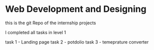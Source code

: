 
# Web Development and Designing

this is the git Repo of the internship projects

I completed all tasks in level 1

task 1 - Landing page
task 2 - potdolio
task 3 - temeprature converter

